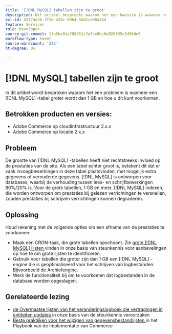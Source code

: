 ```yaml
---
title: '[!DNL MySQL] tabellen zijn te groot'
description: Dit artikel bespreekt waarom het een kwestie is wanneer om het even welke  [!DNL MySQL]  lijst groter wordt dan 1 GB en hoe te om dit te verhinderen.
exl-id: 43f74e3b-7f2e-428c-9964-56d2ce98a34d
feature: Services
role: Developer
source-git-commit: 1fa5ba91a788351c7a7ce8bc0e826f05c5d98de5
workflow-type: tm+mt
source-wordcount: '226'
ht-degree: 0%

---
```


# [!DNL MySQL] tabellen zijn te groot

In dit artikel wordt besproken waarom het een probleem is wanneer een [!DNL MySQL] -tabel groter wordt dan 1 GB en hoe u dit kunt voorkomen.

## Betrokken producten en versies:

* Adobe Commerce op cloudinfrastructuur 2.x.x
* Adobe Commerce op locatie 2.x.x

## Probleem

De grootte van [!DNL MySQL] -tabellen heeft niet rechtstreeks invloed op de prestaties van de site. Als een tabel echter groot is, betekent dit dat er vaak invoegbewerkingen in deze tabel plaatsvinden, met mogelijk extra gegevens of verouderde gegevens. [!DNL MySQL] is ontworpen voor databases, waarbij de verhouding tussen lees- en schrijfbewerkingen 80%/20% is.  Voor de grote tabellen, 1 GB en meer, [!DNL MySQL] indexen, die worden ontworpen om prestaties bij gelezen verrichtingen te versnellen, zouden prestaties bij schrijven verrichtingen kunnen degraderen.

## Oplossing

Houd rekening met de volgende opties om een afname van de prestaties te voorkomen:

* Maak een CRON-taak, die grote tabellen opschoont. Zie [ grote  [!DNL MySQL]  lijsten ](/help/how-to/general/find-large-mysql-tables.md) vinden in onze basis van steunkennis voor aanbevelingen op hoe te om grote lijsten te identificeren.
* Gebruik voor tabellen die groter zijn dan 1 GB een [!DNL MySQL] -engine die is geoptimaliseerd voor het schrijven van logbestanden. Bijvoorbeeld de Archiefengine.
* Werk de functionaliteit bij om te voorkomen dat logbestanden in de database worden opgeslagen.

## Gerelateerde lezing

* [ de Overmaatse lijsten van het veranderingslogboek die vertragingen in entiteiten updates ](https://experienceleague.adobe.com/en/docs/commerce-knowledge-base/kb/troubleshooting/database/changes-in-the-database-are-not-reflected-on-the-storefront) in onze basis van de steunkennis veroorzaken
* [ Beste praktijken voor het wijzigen van gegevensbestandlijsten ](https://experienceleague.adobe.com/en/docs/commerce-operations/implementation-playbook/best-practices/development/modifying-core-and-third-party-tables#why-adobe-recommends-avoiding-modifications) in het Playbook van de Implementatie van Commerce
